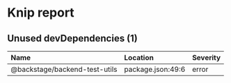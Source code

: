# Knip report

## Unused devDependencies (1)

| Name                          | Location          | Severity |
| :---------------------------- | :---------------- | :------- |
| @backstage/backend-test-utils | package.json:49:6 | error    |

